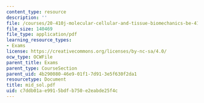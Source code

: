 ```yaml
---
content_type: resource
description: ''
file: /courses/20-410j-molecular-cellular-and-tissue-biomechanics-be-410j-spring-2003/c7ddb01ae9915bdfb750e2eabde25f4c_mid_sol.pdf
file_size: 140469
file_type: application/pdf
learning_resource_types:
- Exams
license: https://creativecommons.org/licenses/by-nc-sa/4.0/
ocw_type: OCWFile
parent_title: Exams
parent_type: CourseSection
parent_uid: 4b290080-46e9-01f1-7d91-3e5f630f2da1
resourcetype: Document
title: mid_sol.pdf
uid: c7ddb01a-e991-5bdf-b750-e2eabde25f4c
---
```

